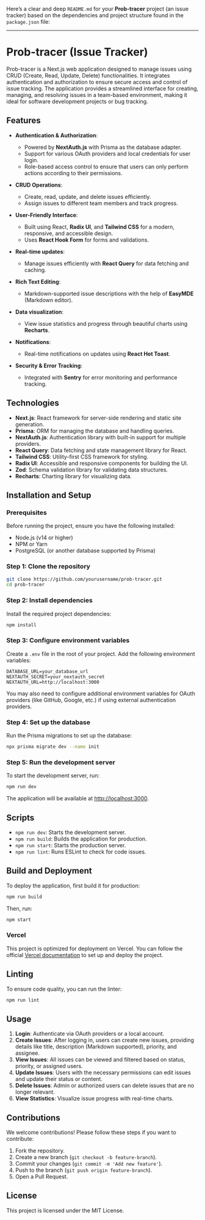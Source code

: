 Here’s a clear and deep `README.md` for your **Prob-tracer** project (an issue tracker) based on the dependencies and project structure found in the `package.json` file:

---

# Prob-tracer (Issue Tracker)

Prob-tracer is a Next.js web application designed to manage issues using CRUD (Create, Read, Update, Delete) functionalities. It integrates authentication and authorization to ensure secure access and control of issue tracking. The application provides a streamlined interface for creating, managing, and resolving issues in a team-based environment, making it ideal for software development projects or bug tracking.

## Features

- **Authentication & Authorization**:
    - Powered by **NextAuth.js** with Prisma as the database adapter.
    - Support for various OAuth providers and local credentials for user login.
    - Role-based access control to ensure that users can only perform actions according to their permissions.

- **CRUD Operations**:
    - Create, read, update, and delete issues efficiently.
    - Assign issues to different team members and track progress.

- **User-Friendly Interface**:
    - Built using React, **Radix UI**, and **Tailwind CSS** for a modern, responsive, and accessible design.
    - Uses **React Hook Form** for forms and validations.

- **Real-time updates**:
    - Manage issues efficiently with **React Query** for data fetching and caching.

- **Rich Text Editing**:
    - Markdown-supported issue descriptions with the help of **EasyMDE** (Markdown editor).

- **Data visualization**:
    - View issue statistics and progress through beautiful charts using **Recharts**.

- **Notifications**:
    - Real-time notifications on updates using **React Hot Toast**.

- **Security & Error Tracking**:
    - Integrated with **Sentry** for error monitoring and performance tracking.

## Technologies

- **Next.js**: React framework for server-side rendering and static site generation.
- **Prisma**: ORM for managing the database and handling queries.
- **NextAuth.js**: Authentication library with built-in support for multiple providers.
- **React Query**: Data fetching and state management library for React.
- **Tailwind CSS**: Utility-first CSS framework for styling.
- **Radix UI**: Accessible and responsive components for building the UI.
- **Zod**: Schema validation library for validating data structures.
- **Recharts**: Charting library for visualizing data.

## Installation and Setup

### Prerequisites

Before running the project, ensure you have the following installed:

- Node.js (v14 or higher)
- NPM or Yarn
- PostgreSQL (or another database supported by Prisma)

### Step 1: Clone the repository

```bash
git clone https://github.com/yourusername/prob-tracer.git
cd prob-tracer
```

### Step 2: Install dependencies

Install the required project dependencies:

```bash
npm install
```

### Step 3: Configure environment variables

Create a `.env` file in the root of your project. Add the following environment variables:

```env
DATABASE_URL=your_database_url
NEXTAUTH_SECRET=your_nextauth_secret
NEXTAUTH_URL=http://localhost:3000
```

You may also need to configure additional environment variables for OAuth providers (like GitHub, Google, etc.) if using external authentication providers.

### Step 4: Set up the database

Run the Prisma migrations to set up the database:

```bash
npx prisma migrate dev --name init
```

### Step 5: Run the development server

To start the development server, run:

```bash
npm run dev
```

The application will be available at [http://localhost:3000](http://localhost:3000).

## Scripts

- `npm run dev`: Starts the development server.
- `npm run build`: Builds the application for production.
- `npm run start`: Starts the production server.
- `npm run lint`: Runs ESLint to check for code issues.

## Build and Deployment

To deploy the application, first build it for production:

```bash
npm run build
```

Then, run:

```bash
npm start
```

### Vercel

This project is optimized for deployment on Vercel. You can follow the official [Vercel documentation](https://vercel.com/docs) to set up and deploy the project.

## Linting

To ensure code quality, you can run the linter:

```bash
npm run lint
```

## Usage

1. **Login**: Authenticate via OAuth providers or a local account.
2. **Create Issues**: After logging in, users can create new issues, providing details like title, description (Markdown supported), priority, and assignee.
3. **View Issues**: All issues can be viewed and filtered based on status, priority, or assigned users.
4. **Update Issues**: Users with the necessary permissions can edit issues and update their status or content.
5. **Delete Issues**: Admin or authorized users can delete issues that are no longer relevant.
6. **View Statistics**: Visualize issue progress with real-time charts.

## Contributions

We welcome contributions! Please follow these steps if you want to contribute:

1. Fork the repository.
2. Create a new branch (`git checkout -b feature-branch`).
3. Commit your changes (`git commit -m 'Add new feature'`).
4. Push to the branch (`git push origin feature-branch`).
5. Open a Pull Request.

## License

This project is licensed under the MIT License.